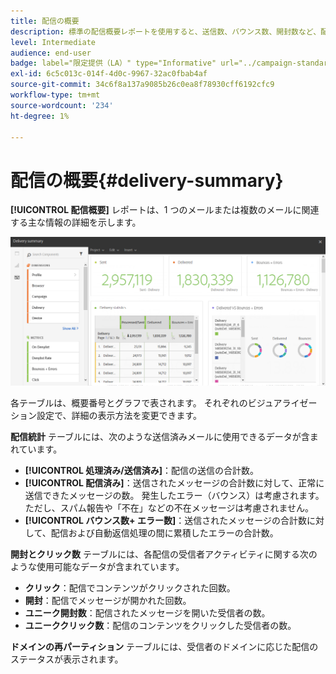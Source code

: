 ```yaml
---
title: 配信の概要
description: 標準の配信概要レポートを使用すると、送信数、バウンス数、開封数など、配信統計について説明できます。
level: Intermediate
audience: end-user
badge: label="限定提供（LA）" type="Informative" url="../campaign-standard-migration-home.md" tooltip="Campaign Standard移行済みユーザーに制限"
exl-id: 6c5c013c-014f-4d0c-9967-32ac0fbab4af
source-git-commit: 34c6f8a137a9085b26c0ea8f78930cff6192cfc9
workflow-type: tm+mt
source-wordcount: '234'
ht-degree: 1%

---
```


# 配信の概要{#delivery-summary}

**[!UICONTROL 配信概要]** レポートは、1 つのメールまたは複数のメールに関連する主な情報の詳細を示します。

![](assets/campaign_reports_1.png)

各テーブルは、概要番号とグラフで表されます。 それぞれのビジュアライゼーション設定で、詳細の表示方法を変更できます。

**配信統計** テーブルには、次のような送信済みメールに使用できるデータが含まれています。

* **[!UICONTROL 処理済み/送信済み]**：配信の送信の合計数。
* **[!UICONTROL 配信済み]**：送信されたメッセージの合計数に対して、正常に送信できたメッセージの数。 発生したエラー（バウンス）は考慮されます。 ただし、スパム報告や「不在」などの不在メッセージは考慮されません。
* **[!UICONTROL バウンス数+ エラー数]**：送信されたメッセージの合計数に対して、配信および自動返信処理の間に累積したエラーの合計数。

**開封とクリック数** テーブルには、各配信の受信者アクティビティに関する次のような使用可能なデータが含まれています。

* **クリック**：配信でコンテンツがクリックされた回数。
* **開封**：配信でメッセージが開かれた回数。
* **ユニーク開封数**：配信されたメッセージを開いた受信者の数。
* **ユニーククリック数**：配信のコンテンツをクリックした受信者の数。

**ドメインの再パーティション** テーブルには、受信者のドメインに応じた配信のステータスが表示されます。
